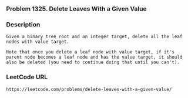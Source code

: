 ### Problem 1325. Delete Leaves With a Given Value

### Description
    Given a binary tree root and an integer target, delete all the leaf nodes with value target.
   
    Note that once you delete a leaf node with value target, if it's parent node becomes a leaf node and has the value target, it should also be deleted (you need to continue doing that until you can't).
    
### LeetCode URL
    https://leetcode.com/problems/delete-leaves-with-a-given-value/
